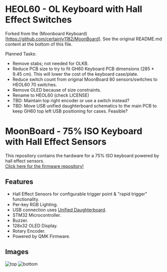 # HEOL60 - OL Keyboard with Hall Effect Switches

Forked from the (Moonboard Keyboard)[https://github.com/certainly1182/MoonBoard]. See the original README.md content at the bottom of this file.

Planned Tasks:
- Remove stabs; not needed for OLKB.
- Reduce PCB size to try to fit GH60 Keyboard PCB dimensions (285 * 9.45 cm). This will lower the cost of the keyboard case/plate.
- Reduce switch count from original MoonBoard 80 sensors/switches to HEOL60 70 switches.
- Remove OLED because of size constraints.
- Rename to HEOL60 (check LICENSE)
- TBD: Maintain top right encoder or use a switch instead?
- TBD: Move USB unified daughterboard schematics to the main PCB to keep GH60 top left USB positioning for cases. Feasible?

# MoonBoard - 75% ISO Keyboard with Hall Effect Sensors
This repository contains the hardware for a 75% ISO keyboard powered by hall effect sensors.<br />
[Click here for the firmware repository!](https://github.com/RephlexZero/qmk_firmware/tree/adc_testing)

## Features
- Hall Effect Sensors for configurable trigger point & "rapid trigger" functionality.
- Per-key RGB Lighting.
- USB connection uses [Unified Daughterboard](https://unified-daughterboard.github.io/).
- STM32 Microcontroller.
- Buzzer.
- 128x32 OLED Display.
- Rotary Encoder.
- Powered by QMK Firmware.

## Images
![top](https://certainly1182.github.io/MoonBoard/top.png)
![bottom](https://certainly1182.github.io/MoonBoard/bottom.png)
